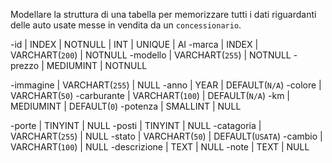 Modellare la struttura di una tabella per memorizzare tutti i dati riguardanti delle auto usate messe in vendita da un `concessionario`.


-id | INDEX | NOTNULL | INT | UNIQUE | AI
-marca  | INDEX | VARCHART(`200`) | NOTNULL
-modello | VARCHART(`255`) | NOTNULL
-prezzo | MEDIUMINT | NOTNULL

-immagine | VARCHART(`255`) | NULL
-anno | YEAR | DEFAULT(`N/A`)
-colore | VARCHART(`50`)
-carburante | VARCHART(`100`) | DEFAULT(`N/A`)
-km | MEDIUMINT | DEFAULT(`0`)
-potenza | SMALLINT | NULL

-porte | TINYINT | NULL
-posti | TINYINT | NULL
-catagoria | VARCHART(`255`) | NULL
-stato | VARCHART(`50`) | DEFAULT(`USATA`)
-cambio | VARCHART(`100`) | NULL
-descrizione | TEXT | NULL
-note | TEXT | NULL